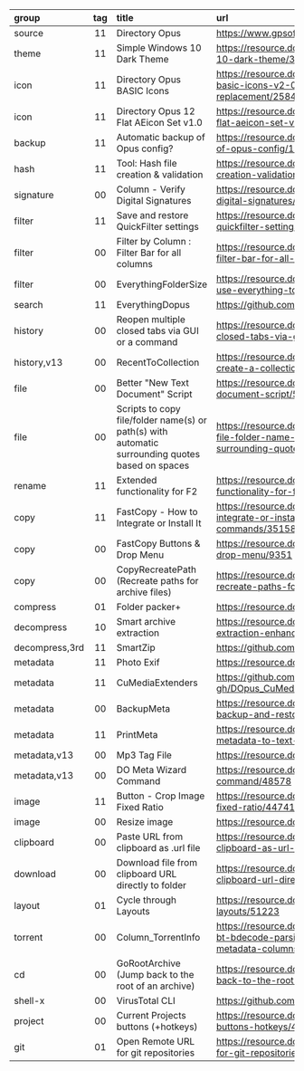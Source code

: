 group            | tag | title                                                                                            | url
:-               | :-: | :-                                                                                               | :-
source           | 11  | Directory Opus                                                                                   | https://www.gpsoft.com.au
theme            | 11  | Simple Windows 10 Dark Theme                                                                     | https://resource.dopus.com/t/simple-windows-10-dark-theme/30055
icon             | 11  | Directory Opus BASIC Icons                                                                       | https://resource.dopus.com/t/directory-opus-basic-icons-v2-0-delta-drop-in-replacement/25840/2
icon             | 11  | Directory Opus 12 Flat AEicon Set v1.0                                                           | https://resource.dopus.com/t/directory-opus-12-flat-aeicon-set-v1-0/29096
backup           | 11  | Automatic backup of Opus config?                                                                 | https://resource.dopus.com/t/automatic-backup-of-opus-config/16485
hash             | 11  | Tool: Hash file creation & validation                                                            | https://resource.dopus.com/t/tool-hash-file-creation-validation/24378
signature        | 00  | Column - Verify Digital Signatures                                                               | https://resource.dopus.com/t/column-verify-digital-signatures/51462
filter           | 11  | Save and restore QuickFilter settings                                                            | https://resource.dopus.com/t/save-and-restore-quickfilter-settings/43718
filter           | 00  | Filter by Column : Filter Bar for all columns                                                    | https://resource.dopus.com/t/filter-by-column-filter-bar-for-all-columns/47559
filter           | 00  | EverythingFolderSize                                                                             | https://resource.dopus.com/t/everythingfoldersize-use-everything-to-calculate-folder-sizes/44281
search           | 11  | EverythingDopus                                                                                  | https://github.com/TheZoc/EverythingDopus/
history          | 00  | Reopen multiple closed tabs via GUI or a command                                                 | https://resource.dopus.com/t/reopen-multiple-closed-tabs-via-gui-or-a-command/50158
history,v13      | 00  | RecentToCollection                                                                               | https://resource.dopus.com/t/recenttocollection-create-a-collection-from-recent-folders/48571
file             | 00  | Better "New Text Document" Script                                                                | https://resource.dopus.com/t/better-new-text-document-script/50180
file             | 00  | Scripts to copy file/folder name(s) or path(s) with automatic surrounding quotes based on spaces | https://resource.dopus.com/t/scripts-to-copy-file-folder-name-s-or-path-s-with-automatic-surrounding-quotes-based-on-spaces/51122
rename           | 11  | Extended functionality for F2                                                                    | https://resource.dopus.com/t/extended-functionality-for-f2/43765
copy             | 11  | FastCopy - How to Integrate or Install It                                                        | https://resource.dopus.com/t/fastcopy-how-to-integrate-or-install-it-integration-use-commands/35158
copy             | 00  | FastCopy Buttons & Drop Menu                                                                     | https://resource.dopus.com/t/fastcopy-buttons-drop-menu/9351
copy             | 00  | CopyRecreatePath (Recreate paths for archive files)                                              | https://resource.dopus.com/t/copyrecreatepath-recreate-paths-for-archive-files/51431
compress         | 01  | Folder packer+                                                                                   | https://resource.dopus.com/t/folder-packer/48891
decompress       | 10  | Smart archive extraction                                                                         | https://resource.dopus.com/t/smart-archive-extraction-enhanced/40637
decompress,3rd   | 11  | SmartZip                                                                                         | https://github.com/vvyoko/SmartZip
metadata         | 11  | Photo Exif                                                                                       | https://resource.dopus.com/t/photo-exif/35015
metadata         | 11  | CuMediaExtenders                                                                                 | https://github.com/cy-gh/DOpus_CuMediaExtenders
metadata         | 00  | BackupMeta                                                                                       | https://resource.dopus.com/t/backupmeta-backup-and-restore-opus-metadata/45497
metadata         | 11  | PrintMeta                                                                                        | https://resource.dopus.com/t/printmeta-write-metadata-to-text-files/42786
metadata,v13     | 00  | Mp3 Tag File                                                                                     | https://resource.dopus.com/t/mp3-tag-file/48563
metadata,v13     | 00  | DO Meta Wizard Command                                                                           | https://resource.dopus.com/t/do-meta-wizard-command/48578
image            | 11  | Button - Crop Image Fixed Ratio                                                                  | https://resource.dopus.com/t/button-crop-image-fixed-ratio/44741
image            | 00  | Resize image                                                                                     | https://resource.dopus.com/t/resize-image/49090
clipboard        | 00  | Paste URL from clipboard as .url file                                                            | https://resource.dopus.com/t/paste-url-from-clipboard-as-url-file/44678
download         | 00  | Download file from clipboard URL directly to folder                                              | https://resource.dopus.com/t/download-file-from-clipboard-url-directly-to-folder/44679
layout           | 01  | Cycle through Layouts                                                                            | https://resource.dopus.com/t/cycle-through-layouts/51223
torrent          | 00  | Column_TorrentInfo                                                                               | https://resource.dopus.com/t/column-torrentinfo-bt-bdecode-parsing-torrent-file-to-generate-metadata-columns/49741
cd               | 00  | GoRootArchive (Jump back to the root of an archive)                                              | https://resource.dopus.com/t/gorootarchive-jump-back-to-the-root-of-an-archive/51408
shell-x          | 00  | VirusTotal CLI                                                                                   | https://github.com/VirusTotal/vt-cli
project          | 00  | Current Projects buttons (+hotkeys)                                                              | https://resource.dopus.com/t/current-projects-buttons-hotkeys/48908
git              | 01  | Open Remote URL for git repositories                                                             | https://resource.dopus.com/t/open-remote-url-for-git-repositories/49447/1